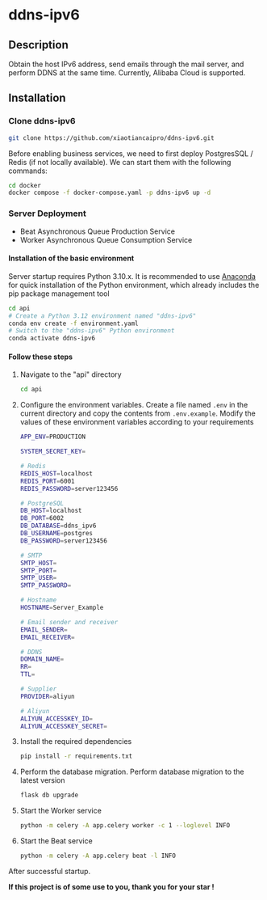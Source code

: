 # ddns-ipv6



## Description

Obtain the host IPv6 address, send emails through the mail server, and perform DDNS at the same time. Currently, Alibaba Cloud is supported.




## Installation



### Clone ddns-ipv6

```bash
git clone https://github.com/xiaotiancaipro/ddns-ipv6.git
```

Before enabling business services, we need to first deploy PostgresSQL / Redis (if not locally available). We can start them with the following commands:

```bash
cd docker
docker compose -f docker-compose.yaml -p ddns-ipv6 up -d
```



### Server Deployment

- Beat Asynchronous Queue Production Service
- Worker Asynchronous Queue Consumption Service



#### Installation of the basic environment

Server startup requires Python 3.10.x. It is recommended to use [Anaconda](https://docs.anaconda.com/free/anaconda/install/) for quick installation of the Python environment, which already includes the pip package management tool

```bash
cd api
# Create a Python 3.12 environment named "ddns-ipv6"
conda env create -f environment.yaml
# Switch to the "ddns-ipv6" Python environment
conda activate ddns-ipv6
```



#### Follow these steps

1. Navigate to the "api" directory

   ```bash
   cd api
   ```

2. Configure the environment variables. Create a file named `.env` in the current directory and copy the contents from `.env.example`. Modify the values of these environment variables according to your requirements

   ```bash
   APP_ENV=PRODUCTION
   
   SYSTEM_SECRET_KEY=
   
   # Redis
   REDIS_HOST=localhost
   REDIS_PORT=6001
   REDIS_PASSWORD=server123456
   
   # PostgreSQL
   DB_HOST=localhost
   DB_PORT=6002
   DB_DATABASE=ddns_ipv6
   DB_USERNAME=postgres
   DB_PASSWORD=server123456
   
   # SMTP
   SMTP_HOST=
   SMTP_PORT=
   SMTP_USER=
   SMTP_PASSWORD=
   
   # Hostname
   HOSTNAME=Server_Example
   
   # Email sender and receiver
   EMAIL_SENDER=
   EMAIL_RECEIVER=
   
   # DDNS
   DOMAIN_NAME=
   RR=
   TTL=
   
   # Supplier
   PROVIDER=aliyun
   
   # Aliyun
   ALIYUN_ACCESSKEY_ID=
   ALIYUN_ACCESSKEY_SECRET=
   ```

3. Install the required dependencies

   ```bash
   pip install -r requirements.txt
   ```

4. Perform the database migration. Perform database migration to the latest version

   ```bash
   flask db upgrade
   ```

5. Start the Worker service

   ```bash
   python -m celery -A app.celery worker -c 1 --loglevel INFO
   ```

6. Start the Beat service

   ```bash
   python -m celery -A app.celery beat -l INFO
   ```

After successful startup.



**If this project is of some use to you, thank you for your star !**

